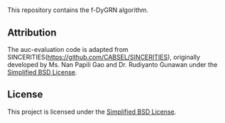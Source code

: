 # 
This repository contains the f-DyGRN algorithm. 


## Attribution

The auc-evaluation code is adapted from SINCERITIES(https://github.com/CABSEL/SINCERITIES), originally developed by Ms. Nan Papili Gao and Dr. Rudiyanto Gunawan under the [Simplified BSD License](https://opensource.org/licenses/BSD-2-Clause).


## License

This project is licensed under the [Simplified BSD License](LICENSE).
